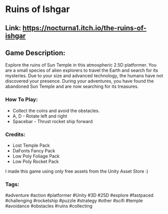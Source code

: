 # Ruins of Ishgar

## Link: https://nocturna1.itch.io/the-ruins-of-ishgar

## Game Description:

Explore the ruins of Sun Temple in this atmospheric 2.5D platformer.
You are a small species of alien explorers to travel the Earth and search for its mysteries. Due to your size and advanced technology, the humans have not discovered your presence. 
During your adventures, you have found the abandoned Sun Temple and are now searching for its treasures. 

### How To Play:

* Collect the coins and avoid the obstacles.
* A, D - Rotate left and right
* Spacebar - Thrust rocket ship forward

### Credits:

* Lost Temple Pack
* DaFonts Fancy Pack
* Low Poly Foliage Pack
* Low Poly Rocket Pack

I made this game using only free assets from the Unity Asset Store :)

### Tags: 

#adventure #action #platformer #Unity #3D #25D #explore #fastpaced #challenging #rocketship #puzzle #strategy #other #scifi #temple #avoidance #obstacles #ruins #collecting
